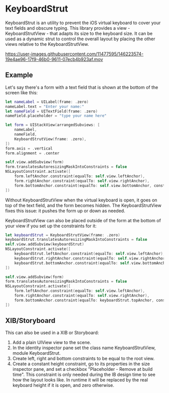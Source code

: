 # KeyboardStrut

KeyboardStrut is an utility to prevent the iOS virtual keyboard to cover your text fields and obscure typing.
This library provides a view - KeyboardStrutView - that adapts its size to the keyboard size.
It can be used as a dynamic strut to control the overall layout
by placing the other views relative to the KeyboardStrutView.

https://user-images.githubusercontent.com/11477595/146223574-19e4ae96-17f9-46b0-9611-07ecb4b923af.mov

## Example

Let's say there's a form with a text field that is shown at the bottom of the screen like this:

```Swift
let nameLabel = UILabel(frame: .zero)
nameLabel.text = "Enter your name:"
let nameField = UITextField(frame: .zero)
nameField.placeholder = "type your name here"

let form = UIStackView(arrangedSubviews: [
    nameLabel,
    nameField,
    KeyboardStrutView(frame: .zero),
])
form.axis = .vertical
form.alignment = .center

self.view.addSubview(form)
form.translatesAutoresizingMaskIntoConstraints = false
NSLayoutConstraint.activate([
    form.leftAnchor.constraint(equalTo: self.view.leftAnchor),
    form.rightAnchor.constraint(equalTo: self.view.rightAnchor),
    form.bottomAnchor.constraint(equalTo: self.view.bottomAnchor, constant: -200),
])
```

Without KeyboardStrutView when the virtual keyboard is open, it goes on top of the text field, and the form becomes hidden.
The KeyboardStrutView fixes this issue: it pushes the form up or down as needed.

KeyboardStrutView can also be placed outside of the form at the bottom of your view if you set up the constraints for it:

```Swift
let keyboardStrut = KeyboardStrutView(frame: .zero)
keyboardStrut.translatesAutoresizingMaskIntoConstraints = false
self.view.addSubview(keyboardStrut)
NSLayoutConstraint.activate([
    keyboardStrut.leftAnchor.constraint(equalTo: self.view.leftAnchor),
    keyboardStrut.rightAnchor.constraint(equalTo: self.view.rightAnchor),
    keyboardStrut.bottomAnchor.constraint(equalTo: self.view.bottomAnchor),
])

self.view.addSubview(form)
form.translatesAutoresizingMaskIntoConstraints = false
NSLayoutConstraint.activate([
    form.leftAnchor.constraint(equalTo: self.view.leftAnchor),
    form.rightAnchor.constraint(equalTo: self.view.rightAnchor),
    form.bottomAnchor.constraint(equalTo: keyboardStrut.topAnchor, constant: -200),
])
```

## XIB/Storyboard

This can also be used in a XIB or Storyboard:

1. Add a plain UIView view to the scene.
1. In the identity inspector pane set the class name KeyboardStrutView, module KeyboardStrut.
1. Create left, right and bottom constraints to be equal to the root view.
1. Create a constant height constraint, go to its properties in the size inspector pane, and set a checkbox "Placeholder - Remove at build time". This constraint is only needed during the IB design time to see how the layout looks like. In runtime it will be replaced by the real keyboard height if it is open, and zero otherwise.
